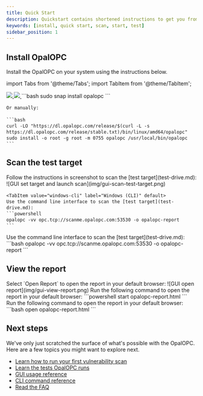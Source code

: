 ```yaml
---
title: Quick Start
description: Quickstart contains shortened instructions to get you from zero to hero with OPC UA security testing.
keywords: [install, quick start, scan, start, test]
sidebar_position: 1
---
```


## Install OpalOPC

Install the OpalOPC on your system using the instructions below.

import Tabs from '@theme/Tabs';
import TabItem from '@theme/TabItem';

<Tabs groupId="operating-systems">
  <TabItem value="windows" label="Windows" default>
<a href="https://apps.microsoft.com/detail/OpalOPC/9N89VWR0GK7H?launch=true
	&mode=mini">
	<img src="/img/get-it-from-ms.svg" width="200"/>
</a>
  </TabItem>
  <TabItem value="windows-cli" label="Windows (CLI)" default>
<a href="https://apps.microsoft.com/detail/OpalOPC/9N89VWR0GK7H?launch=true
	&mode=mini">
	<img src="/img/get-it-from-ms.svg" width="200"/>
</a>
  </TabItem>
  <TabItem value="linux" label="Linux">
    ```bash
    sudo snap install opalopc
    ```

    Or manually:
    
    ```bash
    curl -LO "https://dl.opalopc.com/release/$(curl -L -s https://dl.opalopc.com/release/stable.txt)/bin/linux/amd64/opalopc"
    sudo install -o root -g root -m 0755 opalopc /usr/local/bin/opalopc
    ```
  </TabItem>
</Tabs>

## Scan the test target

<Tabs groupId="operating-systems">
  <TabItem value="windows" label="Windows" default>
  Follow the instructions in screenshot to scan the [test target](test-drive.md):
  ![GUI set target and launch scan](img/gui-scan-test-target.png)
  </TabItem>

    <TabItem value="windows-cli" label="Windows (CLI)" default>
    Use the command line interface to scan the [test target](test-drive.md):
    ```powershell
    opalopc -vv opc.tcp://scanme.opalopc.com:53530 -o opalopc-report
    ```
  </TabItem>
  <TabItem value="linux" label="Linux">
  Use the command line interface to scan the [test target](test-drive.md):
    ```bash
    opalopc -vv opc.tcp://scanme.opalopc.com:53530 -o opalopc-report
    ```
  </TabItem>
</Tabs>


## View the report

<Tabs groupId="operating-systems">
  <TabItem value="windows" label="Windows" default>
  Select `Open Report` to open the report in your default browser:
  ![GUI open report](img/gui-view-report.png)
  </TabItem>
    <TabItem value="windows-cli" label="Windows (CLI)" default>
    Run the following command to open the report in your default browser:
    ```powershell
    start opalopc-report.html
    ```
  </TabItem>
  <TabItem value="linux" label="Linux">
  Run the following command to open the report in your default browser:
    ```bash
    open opalopc-report.html
    ```
  </TabItem>
</Tabs>

## Next steps

We've only just scratched the surface of what's possible with the OpalOPC.
Here are a few topics you might want to explore next.

* [Learn how to run your first vulnerability scan](../tutorials/first-vulnerability-scan.md)
* [Learn the tests OpalOPC runs](../faq.md#what-kind-of-tests-does-opalopc-run)
* [GUI usage reference](../gui-reference.md)
* [CLI command reference](../cli-command-reference.md)
* [Read the FAQ](../faq.md)
